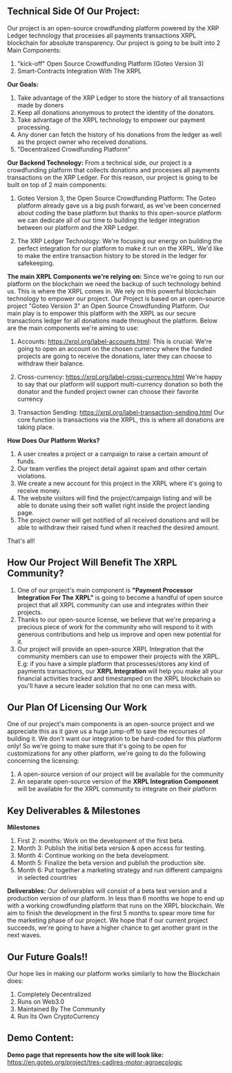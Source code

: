 **Technical Side Of Our Project:**
---
Our project is an open-source crowdfunding platform powered by the XRP Ledger technology that processes all payments transactions XRPL blockchain for absolute transparency. Our project is going to be built into 2 Main Components:
1.  "kick-off" Open Source Crowdfunding Platform (Goteo Version 3)
2.  Smart-Contracts Integration With The XRPL

   **Our Goals:**
   1. Take advantage of the XRP Ledger to store the history of all transactions made by doners
   2. Keep all donations anonymous to protect the identity of the donators.
   3. Take advantage of the XRPL technology to empower our payment processing.
   4. Any doner can fetch the history of his donations from the ledger as well as the project owner who received donations.
   5. "Decentralized Crowdfunding Platform"

   **Our Backend Technology:**
   From a technical side, our project is a crowdfunding platform that collects donations and processes all payments transactions on the XRP Ledger. For this reason, our project is going to be built on top of 2 main components:

   1. Goteo Version 3, the Open Source Crowdfunding Platform:
   The Goteo platform already gave us a big push forward, as we've been concerned about coding the base platform but thanks to this open-source platform we can dedicate all of our time to building the ledger integration between our platform and the XRP Ledger.

   2. The XRP Ledger Technology:
   We're focusing our energy on building the perfect integration for our platform to make it run on the XRPL. We'd like to make the entire transaction history to be stored in the ledger for safekeeping. 

   **The main XRPL Components we're relying on:**
   Since we're going to run our platform on the blockchain we need the backup of such technology behind us. This is where the XRPL comes in. We rely on this powerful blockchain technology to empower our project. Our Project is based on an open-source project "Goteo Version 3" an Open Source Crowdfunding Platform. Our main play is to empower this platform with the XRPL as our secure transactions ledger for all donations made throughout the platform.
   Below are the main components we're aiming to use:  
   1. Accounts: https://xrpl.org/label-accounts.html:
   This is crucial: We're going to open an account on the chosen currency where the funded projects are going to receive the donations, later they can choose to withdraw their balance.

 2. Cross-currency: https://xrpl.org/label-cross-currency.html
 We're happy to say that our platform will support multi-currency donation so both the donator and the funded project owner can choose their favorite currency

 3. Transaction Sending: https://xrpl.org/label-transaction-sending.html
 Our core function is transactions via the XRPL, this is where all donations are taking place.
 
  **How Does Our Platform Works?**
 1. A user creates a project or a campaign to raise a certain amount of funds.
 2. Our team verifies the project detail against spam and other certain violations.
 3. We create a new account for this project in the XRPL where it's going to receive money.
 4. The website visitors will find the project/campaign listing and will be able to donate using their soft wallet right inside the project landing page.
 5. The project owner will get notified of all received donations and will be able to withdraw their raised fund when it reached the desired amount.

That's all!

**How Our Project Will Benefit The XRPL Community?**
---
1. One of our project's main component is **"Payment Processor Integration For The XRPL"** is going to become a handful of open source project that all XRPL community can use and integrates within their projects. 
2. Thanks to our open-source license, we believe that we're preparing a precious piece of work for the community who will respond to it with generous contributions and help us improve and open new potential for it.
3. Our project will provide an open-source XRPL Integration that the community members can use to empower their projects with the XRPL. E.g: if you have a simple platform that processes/stores any kind of payments transactions, our **XRPL Integration** will help you make all your financial activities tracked and timestamped on the XRPL blockchain so you'll have a secure leader solution that no one can mess with.

**Our Plan Of Licensing Our Work**
---
One of our project's main components is an open-source project and we appreciate this as it gave us a huge jump-off to save the recourses of building it. We don't want our integration to be hard-coded for this platform only! So we're going to make sure that it's going to be open for customizations for any other platform, we're going to do the following concerning the licensing:
1. A open-source version of our project will be available for the community
2. An separate open-source version of the **XRPL Integration Component** will be available for the XRPL community to integrate on their platform

**Key Deliverables & Milestones**
---

**Milestones**
 1. First 2: months: Work on the development of the first beta.
 2. Month 3: Publish the initial beta version & open access for testing.
 3. Month 4: Continue working on the beta development.
 4. Month 5: Finalize the beta version and publish the production site.
 5. Month 6: Put together a marketing strategy and run different campaigns in selected countries

**Deliverables:**
Our deliverables will consist of a beta test version and a production version of our platform. In less than 6 months we hope to end up with a working crowdfunding platform that runs on the XRPL blockchain. We aim to finish the development in the first 5 months to spear more time for the marketing phase of our project. We hope that if our current project succeeds, we're going to have a higher chance to get another grant in the next waves.


**Our Future Goals!!**
---
Our hope lies in making our platform works similarly to how the Blockchain does:
1. Completely Decentralized
2. Runs on Web3.0
3. Maintained By The Community
4. Run Its Own CryptoCurrency


Demo Content:
----
**Demo page that represents how the site will look like:**
https://en.goteo.org/project/tres-cadires-motor-agroecologic
